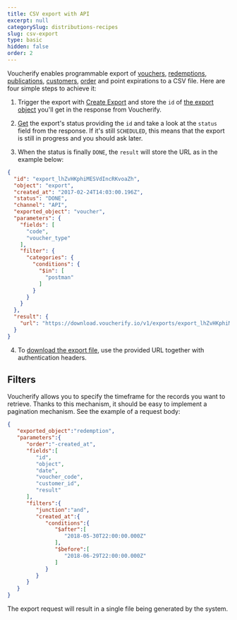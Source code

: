 ```yaml
---
title: CSV export with API
excerpt: null
categorySlug: distributions-recipes
slug: csv-export
type: basic
hidden: false
order: 2
---
```


Voucherify enables programmable export of [vouchers](ref:get-voucher), [redemptions](ref:get-redemption), [publications](ref:list-publications), [customers](ref:get-customer), [order](ref:get-order) and point expirations to a CSV file. Here are four simple steps to achieve it:

1. Trigger the export with [Create Export](ref:create-export) and store the `id` of [the export object](ref:get-export) you'll get in the response from Voucherify.

2. [Get](ref:get-export) the export's status providing the `id` and take a look at the `status` field from the response. If it's still `SCHEDULED`, this means that the export is still in progress and you should ask later.

3. When the status is finally `DONE`, the `result` will store the URL as in the example below: 


```json Response
{
  "id": "export_lhZvHKphiMESVdIncRKvoaZh",
  "object": "export",
  "created_at": "2017-02-24T14:03:00.196Z",
  "status": "DONE",
  "channel": "API",
  "exported_object": "voucher",
  "parameters": {
    "fields": [
      "code",
      "voucher_type"
    ],
    "filter": {
      "categories": {
        "conditions": {
          "$in": [
            "postman"
          ]
        }
      }
    }
  },
  "result": {
    "url": "https://download.voucherify.io/v1/exports/export_lhZvHKphiMESVdIncRKvoaZh?token=TOKEN"
  }
}
```

4. To [download the export file](ref:download-export), use the provided URL together with authentication headers.

## Filters

Voucherify allows you to specify the timeframe for the records you want to retrieve. Thanks to this mechanism, it should be easy to implement a pagination mechanism. See the example of a request body: 


```json Request
{
   "exported_object":"redemption",
   "parameters":{
      "order":"-created_at",
      "fields":[
         "id",
         "object",
         "date",
         "voucher_code",
         "customer_id",
         "result"
      ],
      "filters":{
         "junction":"and",
         "created_at":{
            "conditions":{
               "$after":[
                  "2018-05-30T22:00:00.000Z"
               ],
               "$before":[
                  "2018-06-29T22:00:00.000Z"
               ]
            }
         }
      }
   }
}
```

The export request will result in a single file being generated by the system.